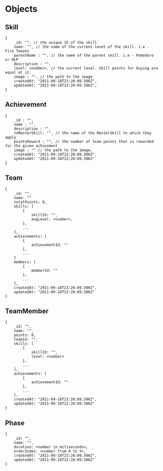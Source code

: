 # Objects #

## Skill ##
    {
        _id: "", // the unique ID of the skill
        name: "", // the name of the current level of the skill. i.e - Fire Tomato
        parentName : "", // the name of the parent skill. i.e - Pomodoro or NLP
        description : "", 
        level: <number>, // the current level. Skill points for buying are equal ot it.
        image : "", // the path to the image
        createdAt: "2011-09-18T22:26:09.506Z",
        updatedAt: "2011-09-18T22:26:09.506Z",
    }

## Achievement ##
    {
        _id : "",
        name : "",
        description : "",
        toMasterSkill: "", // the name of the MasterSkill to which they apply
        pointsReward : "", // the number of team points that is rewarded for the given achievment
        image : "" // the path to the image,
        createdAt: "2011-09-18T22:26:09.506Z",
        updatedAt: "2011-09-18T22:26:09.506Z"
    }

## Team ##
    {
        _id: "",
        name: ""
        totalPoints: 0,
        skills: [
            {
                skillId: "",
                avgLevel: <number>,
            },
            ...
        ],
        achievements: [
            {
                achievementId: ""
            },
            ...
        ]
        members: [
            {
                memberId: ""
            },
            ...
        ],
        createdAt: "2011-09-18T22:26:09.506Z",
        updatedAt: "2011-09-18T22:26:09.506Z"
    }

## TeamMember ##
    {
        _id: "",
        name: "",
        points: 0,
        teamId: "",
        skills: [
            {
                skillId: "",
                level: <number>
            },
            ...
        ],
        achievements: [
            {
                achievementId: ""
            },
            ...
        ],
        createdAt: "2011-09-18T22:26:09.506Z",
        updatedAt: "2011-09-18T22:26:09.506Z"
    }

## Phase ##
    {
        _id: "",
        name: "",
        duration: <number in miliseconds>,
        orderIndex: <number from 0 to X>,
        createdAt: "2011-09-18T22:26:09.506Z",
        updatedAt: "2011-09-18T22:26:09.506Z"
    }


